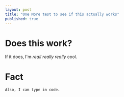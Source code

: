 ```yaml
---
layout: post
title: "One More test to see if this actually works"
published: true
---
```



# Does this work?

If it does, I'm _reall really really_ cool. 

# Fact

    Also, I can type in code.

